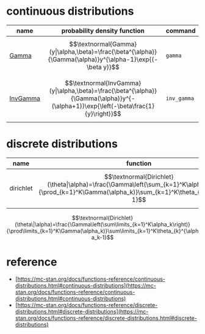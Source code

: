 # continuous distributions

|name|probability density function|command|
|---|---|---|
|[Gamma](https://mc-stan.org/docs/functions-reference/gamma-distribution.html)|$$\textnormal{Gamma}(y\|\alpha,\beta)=\frac{\beta^{\alpha}}{\Gamma(\alpha)}y^{\alpha-1}\exp{(-\beta y)}$$|`gamma`|
|[InvGamma](https://mc-stan.org/docs/functions-reference/inverse-gamma-distribution.html)|$$\textnormal{InvGamma}(y\|\alpha,\beta)=\frac{\beta^{\alpha}}{\Gamma(\alpha)}y^{-(\alpha+1)}\exp{\left(-\beta\frac{1}{y}\right)}$$|`inv_gamma`|

# discrete distributions

|name|function|link|
|---|---|---|
|dirichlet|$$\textnormal{Dirichlet}(\theta\|\alpha)=\frac{\Gamma\left(\sum_{k=1}^K\alpha_k\right)}{\prod_{k=1}^K\Gamma(\alpha_k)}\sum_{k=1}^K\theta_{k}^{\alpha_k-1}$$|[stan](https://mc-stan.org/docs/functions-reference/dirichlet-distribution.html) [wiki](https://en.wikipedia.org/wiki/Dirichlet_distribution)|

$$\textnormal{Dirichlet}(\theta\|\alpha)=\frac{\Gamma\left(\sum\limits_{k=1}^K\alpha_k\right)}{\prod\limits_{k=1}^K\Gamma(\alpha_k)}\sum\limits_{k=1}^K\theta_{k}^{\alpha_k-1}$$

# reference

* [https://mc-stan.org/docs/functions-reference/continuous-distributions.html#continuous-distributions](https://mc-stan.org/docs/functions-reference/continuous-distributions.html#continuous-distributions)
* [https://mc-stan.org/docs/functions-reference/discrete-distributions.html#discrete-distributions](https://mc-stan.org/docs/functions-reference/discrete-distributions.html#discrete-distributions)